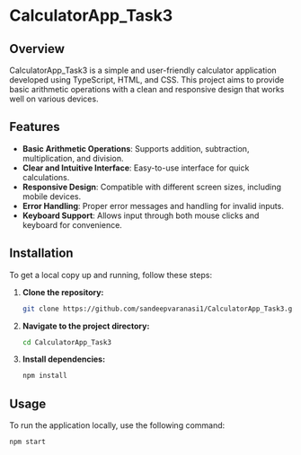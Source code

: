 # CalculatorApp_Task3

## Overview
CalculatorApp_Task3 is a simple and user-friendly calculator application developed using TypeScript, HTML, and CSS. This project aims to provide basic arithmetic operations with a clean and responsive design that works well on various devices.

## Features
- **Basic Arithmetic Operations**: Supports addition, subtraction, multiplication, and division.
- **Clear and Intuitive Interface**: Easy-to-use interface for quick calculations.
- **Responsive Design**: Compatible with different screen sizes, including mobile devices.
- **Error Handling**: Proper error messages and handling for invalid inputs.
- **Keyboard Support**: Allows input through both mouse clicks and keyboard for convenience.

## Installation
To get a local copy up and running, follow these steps:

1. **Clone the repository:**
    ```sh
    git clone https://github.com/sandeepvaranasi1/CalculatorApp_Task3.git
    ```

2. **Navigate to the project directory:**
    ```sh
    cd CalculatorApp_Task3
    ```

3. **Install dependencies:**
    ```sh
    npm install
    ```

## Usage
To run the application locally, use the following command:
```sh
npm start
